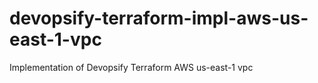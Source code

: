 # devopsify-terraform-impl-aws-us-east-1-vpc
Implementation of Devopsify Terraform AWS us-east-1 vpc

